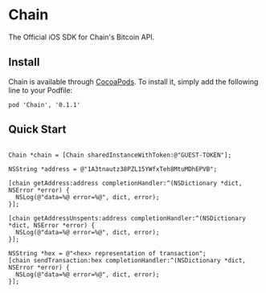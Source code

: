 # Chain

The Official iOS SDK for Chain's Bitcoin API.

## Install

Chain is available through [CocoaPods](http://cocoapods.org). To install
it, simply add the following line to your Podfile:

```
pod 'Chain', '0.1.1'
```

## Quick Start

```objc

Chain *chain = [Chain sharedInstanceWithToken:@"GUEST-TOKEN"];

NSString *address = @"1A3tnautz38PZL15YWfxTeh8MtuMDhEPVB";

[chain getAddress:address completionHandler:^(NSDictionary *dict, NSError *error) {
  NSLog(@"data=%@ error=%@", dict, error);
}];

[chain getAddressUnspents:address completionHandler:^(NSDictionary *dict, NSError *error) {
  NSLog(@"data=%@ error=%@", dict, error);
}];

NSString *hex = @"<hex> representation of transaction";
[chain sendTransaction:hex completionHandler:^(NSDictionary *dict, NSError *error) {
  NSLog(@"data=%@ error=%@", dict, error);
}];

```
